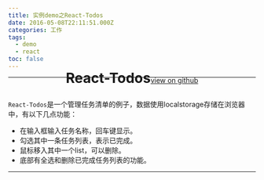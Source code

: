 ```yaml
---
title: 实例demo之React-Todos
date: 2016-05-08T22:11:51.000Z
categories: 工作
tags:
  - demo
  - react
toc: false
---
```


--------------------------------------------------------------------------------

<header style="margin-top:-55px;">
    <h1 class="todo-title"><span>React-Todos</span><a href="https://github.com/luckykun/react-demo" style="font-size:14px;font-weight:normal;">view on github</a></h1>
</header>

<div class="container react-todo-demo" style="margin-top:-30px;">
    <div id="app"></div>
</div>

<script src="https://rawgit.com/luckykun/react-demo/master/src/vendor/react.min.js"></script>
<script src="https://rawgit.com/luckykun/react-demo/master/out/bundle.js"></script>

<!--more-->

`React-Todos`是一个管理任务清单的例子，数据使用localstorage存储在浏览器中，有以下几点功能：
- 在输入框输入任务名称，回车键显示。
- 勾选其中一条任务列表，表示已完成。
- 鼠标移入其中一个list，可以删除。
- 底部有全选和删除已完成任务列表的功能。


--------------------------------------------------------------------------------
